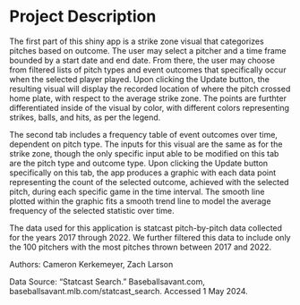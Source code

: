 # Project Description

The first part of this shiny app is a strike zone visual that categorizes pitches based on outcome. The user may select a pitcher and a time frame bounded by a start date and end date. From there, the user may choose from filtered lists of pitch types and event outcomes that specifically occur when the selected player played. Upon clicking the Update button, the resulting visual will display the recorded location of where the pitch crossed home plate, with respect to the average strike zone. The points are furthter differentiated inside of the visual by color, with different colors representing strikes, balls, and hits, as per the legend.

The second tab includes a frequency table of event outcomes over time, dependent on pitch type. The inputs for this visual are the same as for the strike zone, though the only specific input able to be modified on this tab are the pitch type and outcome type. Upon clicking the Update button specifically on this tab, the app produces a graphic with each data point representing the count of the selected outcome, achieved with the selected pitch, during each specific game in the time interval. The smooth line plotted within the graphic fits a smooth trend line to model the average frequency of the selected statistic over time.

The data used for this application is statcast pitch-by-pitch data collected for the years 2017 through 2022. We further filtered this data to include only the 100 pitchers with the most pitches thrown between 2017 and 2022.


Authors: Cameron Kerkemeyer, Zach Larson

Data Source: “Statcast Search.” Baseballsavant.com, baseballsavant.mlb.com/statcast_search. Accessed 1 May 2024.
